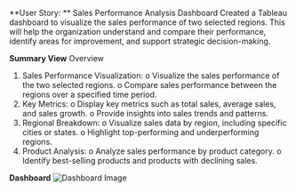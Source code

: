 **User Story: ** Sales Performance Analysis Dashboard
 Created a Tableau dashboard to visualize the sales performance of two selected regions. 
This will help the organization understand and compare their performance, identify areas for improvement, and support strategic decision-making.

**Summary View**
Overview
1.	Sales Performance Visualization:
o	Visualize the sales performance of the two selected regions.
o	Compare sales performance between the regions over a specified time period.
2.	Key Metrics:
o	Display key metrics such as total sales, average sales, and sales growth.
o	Provide insights into sales trends and patterns.
3.	Regional Breakdown:
o	Visualize sales data by region, including specific cities or states.
o	Highlight top-performing and underperforming regions.
4.	Product Analysis:
o	Analyze sales performance by product category.
o	Identify best-selling products and products with declining sales.

**Dashboard**
![Dashboard Image](URL)



